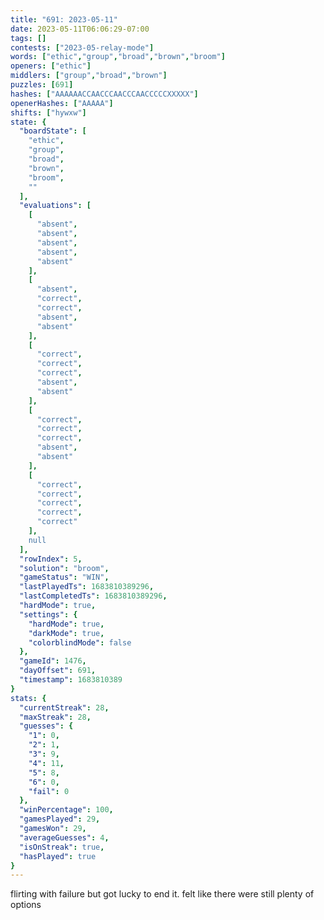 ```yaml
---
title: "691: 2023-05-11"
date: 2023-05-11T06:06:29-07:00
tags: []
contests: ["2023-05-relay-mode"]
words: ["ethic","group","broad","brown","broom"]
openers: ["ethic"]
middlers: ["group","broad","brown"]
puzzles: [691]
hashes: ["AAAAAACCAACCCAACCCAACCCCCXXXXX"]
openerHashes: ["AAAAA"]
shifts: ["hywxw"]
state: {
  "boardState": [
    "ethic",
    "group",
    "broad",
    "brown",
    "broom",
    ""
  ],
  "evaluations": [
    [
      "absent",
      "absent",
      "absent",
      "absent",
      "absent"
    ],
    [
      "absent",
      "correct",
      "correct",
      "absent",
      "absent"
    ],
    [
      "correct",
      "correct",
      "correct",
      "absent",
      "absent"
    ],
    [
      "correct",
      "correct",
      "correct",
      "absent",
      "absent"
    ],
    [
      "correct",
      "correct",
      "correct",
      "correct",
      "correct"
    ],
    null
  ],
  "rowIndex": 5,
  "solution": "broom",
  "gameStatus": "WIN",
  "lastPlayedTs": 1683810389296,
  "lastCompletedTs": 1683810389296,
  "hardMode": true,
  "settings": {
    "hardMode": true,
    "darkMode": true,
    "colorblindMode": false
  },
  "gameId": 1476,
  "dayOffset": 691,
  "timestamp": 1683810389
}
stats: {
  "currentStreak": 28,
  "maxStreak": 28,
  "guesses": {
    "1": 0,
    "2": 1,
    "3": 9,
    "4": 11,
    "5": 8,
    "6": 0,
    "fail": 0
  },
  "winPercentage": 100,
  "gamesPlayed": 29,
  "gamesWon": 29,
  "averageGuesses": 4,
  "isOnStreak": true,
  "hasPlayed": true
}
---
```

<!-- more -->
flirting with failure but got lucky to end it. felt like there were still plenty of options
